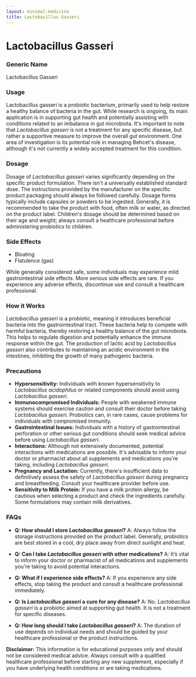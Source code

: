```yaml
---
layout: minimal-medicine
title: Lactobacillus Gasseri
---
```


# Lactobacillus Gasseri
### Generic Name
Lactobacillus Gasseri

### Usage
Lactobacillus gasseri is a probiotic bacterium, primarily used to help restore a healthy balance of bacteria in the gut.  While research is ongoing, its main application is in supporting gut health and potentially assisting with conditions related to an imbalance in gut microbiota.  It's important to note that *Lactobacillus gasseri* is not a treatment for any specific disease, but rather a supportive measure to improve the overall gut environment.  One area of investigation is its potential role in managing Behcet's disease, although it's not currently a widely accepted treatment for this condition.

### Dosage
Dosage of *Lactobacillus gasseri* varies significantly depending on the specific product formulation.  There isn't a universally established standard dose. The instructions provided by the manufacturer on the specific product packaging should always be followed carefully.  Dosage forms typically include capsules or powders to be ingested.  Generally, it is recommended to take the product with food, often milk or water, as directed on the product label. Children's dosage should be determined based on their age and weight; always consult a healthcare professional before administering probiotics to children.


### Side Effects
*   Bloating
*   Flatulence (gas)

While generally considered safe, some individuals may experience mild gastrointestinal side effects.  More serious side effects are rare. If you experience any adverse effects, discontinue use and consult a healthcare professional.

### How it Works
*Lactobacillus gasseri* is a probiotic, meaning it introduces beneficial bacteria into the gastrointestinal tract. These bacteria help to compete with harmful bacteria, thereby restoring a healthy balance of the gut microbiota.  This helps to regulate digestion and potentially enhance the immune response within the gut.  The production of lactic acid by *Lactobacillus gasseri* also contributes to maintaining an acidic environment in the intestines, inhibiting the growth of many pathogenic bacteria.


### Precautions
* **Hypersensitivity:** Individuals with known hypersensitivity to *Lactobacillus acidophilus* or related components should avoid using *Lactobacillus gasseri*.
* **Immunocompromised Individuals:**  People with weakened immune systems should exercise caution and consult their doctor before taking *Lactobacillus gasseri*.  Probiotics can, in rare cases, cause problems for individuals with compromised immunity.
* **Gastrointestinal Issues:** Individuals with a history of gastrointestinal perforation or other serious gut conditions should seek medical advice before using *Lactobacillus gasseri*.
* **Interactions:** Although not extensively documented, potential interactions with medications are possible.  It's advisable to inform your doctor or pharmacist about all supplements and medications you're taking, including *Lactobacillus gasseri*.
* **Pregnancy and Lactation:**  Currently, there's insufficient data to definitively assess the safety of *Lactobacillus gasseri* during pregnancy and breastfeeding. Consult your healthcare provider before use.
* **Sensitivity to Milk Protein:** If you have a milk protein allergy, be cautious when selecting a product and check the ingredients carefully. Some formulations may contain milk derivatives.

### FAQs

* **Q: How should I store *Lactobacillus gasseri*?** A:  Always follow the storage instructions provided on the product label. Generally, probiotics are best stored in a cool, dry place away from direct sunlight and heat.

* **Q: Can I take *Lactobacillus gasseri* with other medications?** A: It’s vital to inform your doctor or pharmacist of all medications and supplements you're taking to avoid potential interactions.

* **Q: What if I experience side effects?** A: If you experience any side effects, stop taking the product and consult a healthcare professional immediately.

* **Q: Is *Lactobacillus gasseri* a cure for any disease?** A:  No. *Lactobacillus gasseri* is a probiotic aimed at supporting gut health. It is not a treatment for specific diseases.

* **Q:  How long should I take *Lactobacillus gasseri*?** A: The duration of use depends on individual needs and should be guided by your healthcare professional or the product instructions.


**Disclaimer:**  This information is for educational purposes only and should not be considered medical advice. Always consult with a qualified healthcare professional before starting any new supplement, especially if you have underlying health conditions or are taking medications.
